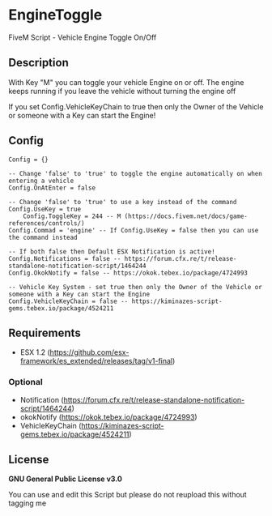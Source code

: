 # EngineToggle
FiveM Script - Vehicle Engine Toggle On/Off

## Description
With Key "M" you can toggle your vehicle Engine on or off.
The engine keeps running if you leave the vehicle without turning the engine off

If you set Config.VehicleKeyChain to true then only the Owner of the Vehicle or someone with a Key can start the Engine!


## Config
```
Config = {}

-- Change 'false' to 'true' to toggle the engine automatically on when entering a vehicle
Config.OnAtEnter = false

-- Change 'false' to 'true' to use a key instead of the command
Config.UseKey = true
    Config.ToggleKey = 244 -- M (https://docs.fivem.net/docs/game-references/controls/)
Config.Commad = 'engine' -- If Config.UseKey = false then you can use the command instead

-- If both false then Default ESX Notification is active!
Config.Notifications = false -- https://forum.cfx.re/t/release-standalone-notification-script/1464244
Config.OkokNotify = false -- https://okok.tebex.io/package/4724993

-- Vehicle Key System - set true then only the Owner of the Vehicle or someone with a Key can start the Engine
Config.VehicleKeyChain = false -- https://kiminazes-script-gems.tebex.io/package/4524211
```

## Requirements
* ESX 1.2 (https://github.com/esx-framework/es_extended/releases/tag/v1-final)
### Optional
* Notification (https://forum.cfx.re/t/release-standalone-notification-script/1464244)
* okokNotify (https://okok.tebex.io/package/4724993)
* VehicleKeyChain (https://kiminazes-script-gems.tebex.io/package/4524211)

## License
**GNU General Public License v3.0**

You can use and edit this Script but please do not reupload this without tagging me
